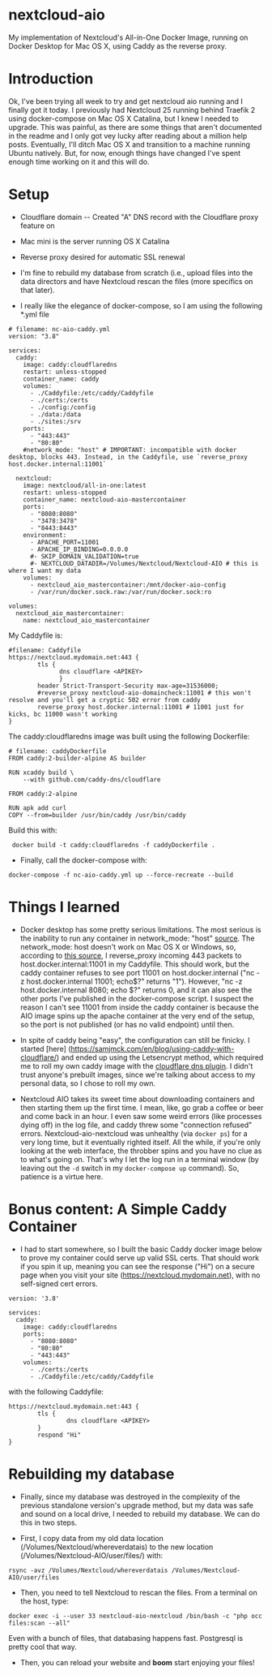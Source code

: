 # nextcloud-aio
My implementation of Nextcloud's All-in-One Docker Image, running on Docker Desktop for Mac OS X, using Caddy as the reverse proxy. 

# Introduction
Ok, I've been trying all week to try and get nextcloud aio running and I finally got it today. I previously had Nextcloud 25 running behind Traefik 2 using docker-compose on Mac OS X Catalina, but I knew I needed to upgrade. This was painful, as there are some things that aren't documented in the readme and I only got vey lucky after reading about a million help posts. Eventually, I'll ditch Mac OS X and transition to a machine running Ubuntu natively. But, for now, enough things have changed I've spent enough time working on it and this will do. 


# Setup
- Cloudflare domain
 -- Created "A" DNS record with the Cloudflare proxy feature on
- Mac mini is the server running OS X Catalina
- Reverse proxy desired for automatic SSL renewal 
- I'm fine to rebuild my database from scratch (i.e., upload files into the data directors and have Nextcloud rescan the files (more specifics on that later).

- I really like the elegance of docker-compose, so I am using the following *.yml file

```
# filename: nc-aio-caddy.yml
version: "3.8"

services:
  caddy:
    image: caddy:cloudflaredns
    restart: unless-stopped
    container_name: caddy
    volumes:
      - ./Caddyfile:/etc/caddy/Caddyfile
      - ./certs:/certs
      - ./config:/config
      - ./data:/data
      - ./sites:/srv
    ports:
      - "443:443"
      - "80:80"
    #network_mode: "host" # IMPORTANT: incompatible with docker desktop, blocks 443. Instead, in the Caddyfile, use `reverse_proxy host.docker.internal:11001`

  nextcloud:
    image: nextcloud/all-in-one:latest
    restart: unless-stopped
    container_name: nextcloud-aio-mastercontainer
    ports:
      - "8080:8080"
      - "3478:3478"
      - "8443:8443"
    environment:
      - APACHE_PORT=11001
      - APACHE_IP_BINDING=0.0.0.0
      #- SKIP_DOMAIN_VALIDATION=true
      #- NEXTCLOUD_DATADIR=/Volumes/Nextcloud/Nextcloud-AIO # this is where I want my data
    volumes:
      - nextcloud_aio_mastercontainer:/mnt/docker-aio-config
      - /var/run/docker.sock.raw:/var/run/docker.sock:ro

volumes:
  nextcloud_aio_mastercontainer:
    name: nextcloud_aio_mastercontainer

```

My Caddyfile is:

```
#filename: Caddyfile
https://nextcloud.mydomain.net:443 {
        tls { 
              dns cloudflare <APIKEY>
              }        
        header Strict-Transport-Security max-age=31536000;
        #reverse_proxy nextcloud-aio-domaincheck:11001 # this won't resolve and you'll get a cryptic 502 error from caddy
        reverse_proxy host.docker.internal:11001 # 11001 just for kicks, bc 11000 wasn't working
}
```

The caddy:cloudflaredns image was built using the following Dockerfile:

```
# filename: caddyDockerfile
FROM caddy:2-builder-alpine AS builder

RUN xcaddy build \
    --with github.com/caddy-dns/cloudflare

FROM caddy:2-alpine

RUN apk add curl
COPY --from=builder /usr/bin/caddy /usr/bin/caddy
```

Build this with: 

` docker build -t caddy:cloudflaredns -f caddyDockerfile .`

- Finally, call the docker-compose with:
 
`docker-compose -f nc-aio-caddy.yml up --force-recreate --build`

# Things I learned 

- Docker desktop has some pretty serious limitations. The most serious is the inability to run any container in network_mode: "host" [source](https://stackoverflow.com/questions/55851632/docker-compose-network-mode-host-not-working). The network_mode: host doesn't work on Mac OS X or Windows, so, according to [this source](https://stackoverflow.com/questions/55851632/docker-compose-network-mode-host-not-working), I reverse_proxy incoming 443 packets to host.docker.internal:11001 in my Caddyfile. This should work, but the caddy container refuses to see port 11001 on host.docker.internal ("nc -z host.docker.internal 11001; echo$?" returns "1").  However, "nc -z host.docker.internal 8080; echo $?" returns 0, and it can also see the other ports I've published in the docker-compose script. I suspect the reason I can't see 11001 from inside the caddy container is because the AIO image spins up the apache container at the very end of the setup, so the port is not published (or has no valid endpoint) until then. 

- In spite of caddy being "easy", the configuration can still be finicky. I started [here] (https://samjmck.com/en/blog/using-caddy-with-cloudflare/) and ended up using the Letsencrypt method, which required me to roll my own caddy image with the [cloudflare dns plugin](). I didn't trust anyone's prebuilt images, since we're talking about access to my personal data, so I chose to roll my own. 

- Nextcloud AIO takes its sweet time about downloading containers and then starting them up the first time. I mean, like, go grab a coffee or beer and come back in an hour. I even saw some weird errors (like processes dying off) in the log file, and caddy threw some "connection refused" errors. Nextcloud-aio-nextcloud was unhealthy (via `docker ps`) for a very long time, but it eventually righted itself. All the while, if you're only looking at the web interface, the throbber spins and you have no clue as to what's going on. That's why I let the log run in a terminal window (by leaving out the `-d` switch in my `docker-compose up` command). So, patience is a virtue here. 

# Bonus content: A Simple Caddy Container

- I had to start somewhere, so I built the basic Caddy docker image below to prove my container could serve up valid SSL certs. That should work if you spin it up, meaning you can see the response ("Hi") on a secure page when you visit your site (https://nextcloud.mydomain.net), with no self-signed cert errors.  


```
version: '3.8'

services:
  caddy:
    image: caddy:cloudflaredns
    ports:
      - "8080:8080"
      - "80:80"
      - "443:443"
    volumes:
      - ./certs:/certs
      - ./Caddyfile:/etc/caddy/Caddyfile
```

with the following Caddyfile:

```
https://nextcloud.mydomain.net:443 {
        tls {
                dns cloudflare <APIKEY>
        }
        respond "Hi"
}
```


# Rebuilding my database
- Finally, since my database was destroyed in the complexity of the previous standalone version's upgrade method, but my data was safe and sound on a local drive, I needed to rebuild my database. We can do this in two steps. 

- First, I copy data from my old data location (/Volumes/Nextcloud/whereverdatais) to the new location (/Volumes/Nextcloud-AIO/user/files/) with:

`rsync -avz /Volumes/Nextcloud/whereverdatais /Volumes/Nextcloud-AIO/user/files`

- Then, you need to tell Nextcloud to rescan the files. From a terminal on the host, type:

`docker exec -i --user 33 nextcloud-aio-nextcloud /bin/bash -c "php occ files:scan --all"`

Even with a bunch of files, that databasing happens fast. Postgresql is pretty cool that way. 

- Then, you can reload your website and **boom** start enjoying your files! 
